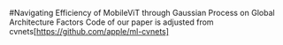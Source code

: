 #Navigating Efficiency of MobileViT through Gaussian Process on Global Architecture Factors
Code of our paper is adjusted from cvnets[https://github.com/apple/ml-cvnets]
